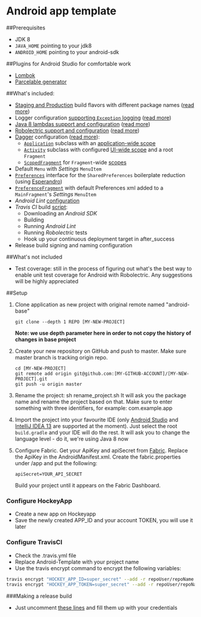 Android app template
=======================================
##Prerequisites
* JDK 8
* `JAVA_HOME` pointing to your jdk8
* `ANDROID_HOME` pointing to your android-sdk

##Plugins for Android Studio for comfortable work
* [Lombok](https://plugins.jetbrains.com/plugin/6317)
* [Parcelable generator](https://github.com/mcharmas/android-parcelable-intellij-plugin)

##What's included:
* [Staging and Production](https://github.com/jpbalarini/android-template/blob/master/app/build.gradle#L28-L37) build flavors with different package names ([read more](http://tools.android.com/tech-docs/new-build-system/user-guide#TOC-Product-flavors))
* Logger configuration [supporting `Exception` logging](https://github.com/jpbalarini/android-template/blob/master/app/src/main/java/com/fsstudio/template/App.java#L24-L26) ([read more](https://github.com/JakeWharton/timber))
* [Java 8 lambdas support and configuration]() ([read more](https://github.com/evant/gradle-retrolambda))
* [Robolectric support and configuration]() ([read more](http://blog.blundell-apps.com/android-gradle-app-with-robolectric-junit-tests/))
* [Dagger](http://square.github.io/dagger/) configuration ([read more](http://stackoverflow.com/a/16923040)):
	* [`Application`](https://github.com/jpbalarini/android-template/blob/master/app/src/main/java/com/fsstudio/template/App.java) subclass with an [application-wide scope]()
	* [`Activity`](https://github.com/jpbalarini/android-template/blob/master/app/src/main/java/com/fsstudio/template/MainActivity.java) subclass with configured [UI-wide scope]() and a root `Fragment`
	* [`ScopedFragment`]() for `Fragment`-wide [scopes]()
* Default `Menu` with *Settings* `MenuItem`
* [`Preferences`]() interface for the `SharedPreferences` boilerplate reduction (using [Esperandro](http://dkunzler.github.io/esperandro/))
* [`PreferenceFragment`](https://github.com/jpbalarini/android-template/blob/master/app/src/main/java/com/fsstudio/template/fragments/PrefsFragment.java) with default Preferences xml added to a `MainFragment`'s *Settings* `MenuItem`
* *Android Lint* [configuration](https://github.com/jpbalarini/android-template/blob/master/app/build.gradle#L64-L69)
* *Travis CI* build [script](https://github.com/jpbalarini/android-template/blob/master/.travis.yml):
    * Downloading an *Android SDK*
    * Building
    * Running *Android Lint*
    * Running *Robolectric* tests
    * Hook up your continuous deployment target in after_success
* Release build signing and naming configuration

##What's not included
* Test coverage: still in the process of figuring out what's the best way to enable unit test coverage for Android with Robolectric. Any suggestions will be highly appreciated

##Setup
 1. Clone application as new project with original remote named "android-base"

    	git clone --depth 1 REPO [MY-NEW-PROJECT]

    **Note: we use depth parameter here in order to not copy the history of changes in base project**

 2. Create your new repository on GitHub and push to master. Make sure master branch is tracking origin repo.

        cd [MY-NEW-PROJECT]
    	git remote add origin git@github.com:[MY-GITHUB-ACCOUNT]/[MY-NEW-PROJECT].git
    	git push -u origin master

 3. Rename the project:
        sh rename_project.sh
    It will ask you the package name and rename the project based on that. Make sure to enter something with three identifiers, for example: com.example.app
 3. Import the project into your favourite IDE (only [Android Studio](https://developer.android.com/sdk/installing/studio.html) and [IntelliJ IDEA 13](http://www.jetbrains.com/idea/) are supported at the moment).
Just select the root `build.gradle` and your IDE will do the rest.
It will ask you to change the language level - do it, we're using Java 8 now
 4. Configure Fabric.
    Get your ApiKey and apiSecret from [Fabric](https://fabric.io/settings/organizations).
    Replace the ApiKey in the AndroidManifest.xml. Create the fabric.properties under /app and put the following:
    ```
    apiSecret=YOUR_API_SECRET
    ```
    Build your project until it appears on the Fabric Dashboard.


### Configure HockeyApp
* Create a new app on Hockeyapp
* Save the newly created APP_ID and your account TOKEN, you will use it later

### Configure TravisCI
* Check the .travis.yml file
* Replace Android-Template with your project name
* Use the travis encrypt command to encrypt the following variables:

```sh
travis encrypt "HOCKEY_APP_ID=super_secret" --add -r repoUser/repoName
travis encrypt "HOCKEY_APP_TOKEN=super_secret" --add -r repoUser/repoName
```

###Making a release build
* Just uncomment [these lines](https://github.com/jpbalarini/android-template/blob/master/app/build.gradle#L39-L46) and fill them up with your credentials
